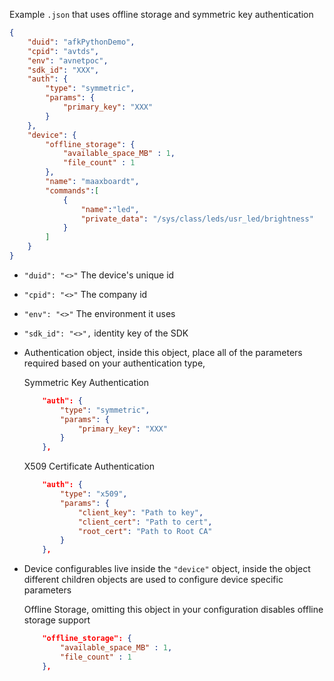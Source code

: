 Example `.json` that uses offline storage and symmetric key authentication 
```json
{
    "duid": "afkPythonDemo",
    "cpid": "avtds",
    "env": "avnetpoc",
    "sdk_id": "XXX",
    "auth": {
        "type": "symmetric",
        "params": {
            "primary_key": "XXX"
        }
    },
    "device": {
        "offline_storage": {
            "available_space_MB" : 1,
            "file_count" : 1 
        },
        "name": "maaxboardt",
        "commands":[
            {
                "name":"led",
                "private_data": "/sys/class/leds/usr_led/brightness"
            }
        ]           
    }
}
```

* `"duid": "<>"` The device's unique id

* `"cpid": "<>"` The company id

* `"env": "<>"` The environment it uses

* `"sdk_id": "<>",` identity key of the SDK

* Authentication object, inside this object, place all of the parameters required based on your authentication type,

    Symmetric Key Authentication
    ```json
        "auth": {
            "type": "symmetric",
            "params": {
                "primary_key": "XXX"
            }
        },
    ```

    X509 Certificate Authentication
    ```json
        "auth": {
            "type": "x509",
            "params": {
                "client_key": "Path to key",
                "client_cert": "Path to cert",
                "root_cert": "Path to Root CA"
            }
        },
    ```


* Device configurables live inside the `"device"` object, inside the object different children objects are used to configure device specific parameters

    Offline Storage, omitting this object in your configuration disables offline storage support
    ```json
        "offline_storage": {
            "available_space_MB" : 1,
            "file_count" : 1 
        },
    ```
